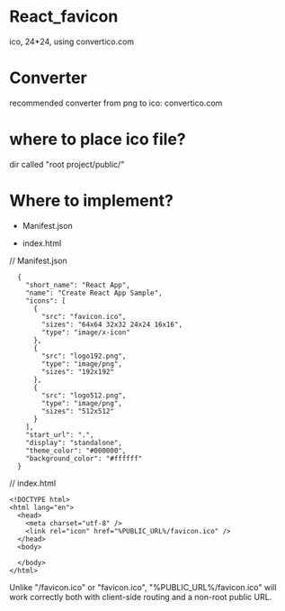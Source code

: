 # React_favicon
ico, 24*24, using convertico.com


# Converter

recommended converter from png to ico:  convertico.com


# where to place ico file?

dir called "root project/public/"


# Where to implement?

* Manifest.json

* index.html

// Manifest.json

      {
        "short_name": "React App",
        "name": "Create React App Sample",
        "icons": [
          {
            "src": "favicon.ico",
            "sizes": "64x64 32x32 24x24 16x16",
            "type": "image/x-icon"
          },
          {
            "src": "logo192.png",
            "type": "image/png",
            "sizes": "192x192"
          },
          {
            "src": "logo512.png",
            "type": "image/png",
            "sizes": "512x512"
          }
        ],
        "start_url": ".",
        "display": "standalone",
        "theme_color": "#000000",
        "background_color": "#ffffff"
      }
      
// index.html

    <!DOCTYPE html>
    <html lang="en">
      <head>
        <meta charset="utf-8" />
        <link rel="icon" href="%PUBLIC_URL%/favicon.ico" />
      </head>
      <body>
      
      </body>
    </html>
      
  Unlike "/favicon.ico" or "favicon.ico", "%PUBLIC_URL%/favicon.ico" will
  work correctly both with client-side routing and a non-root public URL.




